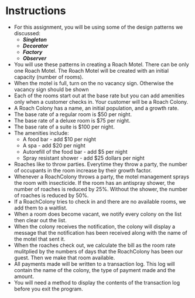 # Instructions

- For this assignment, you will be using some of the design patterns we discussed:
    + ***Singleton***
    + ***Decorator***
    + ***Factory***
    + ***Observer***
- You will use these patterns in creating a Roach Motel. There can be only one Roach Motel. The Roach Motel will be created with an initial capacity (number of rooms).
- When the motel is full, turn on the no vacancy sign. Otherwise the vacancy sign should be shown
- Each of the rooms start out at the base rate but you can add amenities only when a customer checks in. Your customer will be a Roach Colony.
- A Roach Colony has a name, an initial population, and a growth rate.
- The base rate of a regular room is $50 per night.
- The base rate of a deluxe room is $75 per night.
- The base rate of a suite is $100 per night.
- The amenities include:
    + A food bar - add $10 per night
    + A spa - add $20 per night
    + Autorefill of the food bar - add $5 per night
    + Spray resistant shower - add $25 dollars per night
- Roaches like to throw parties. Everytime they throw a party, the number of occupants in the room increase by their growth factor.
- Whenever a RoachColony throws a party, the motel management sprays the room with insecticide. If the room has an antispray shower, the number of roaches is reduced by 25%. Without the shower, the number of roaches is reduced by 50%.
- If a RoachColony tries to check in and there are no available rooms, we add them to a waitlist.
- When a room does become vacant, we notify every colony on the list then clear out the list.
- When the colony receives the notification, the colony will display a message that the notification has been received along with the name of the motel that sent it.
- When the roaches check out, we calculate the bill as the room rate mulitplied by the numbers of days that the RoachColony has been our guest. Then we make that room available.
- All payments made will be written to a transaction log. This log will contain the name of the colony, the type of payment made and the amount.
- You will need a method to display the contents of the transaction log before you exit the program.

